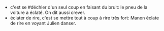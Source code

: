 - c'est se #déchier d'un seul coup en faisant du bruit: le pneu de la voiture a éclaté.
  On dit aussi crever.
- éclater de rire, c'est se mettre tout à coup à rire très fort: Manon éclate de rire en voyant Julien danser.